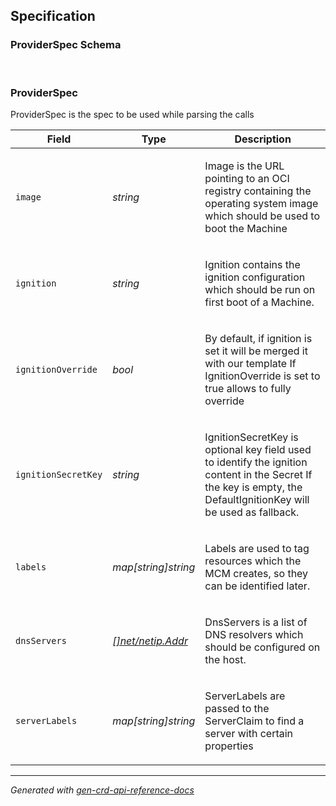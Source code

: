 ## Specification
### ProviderSpec Schema
<br>
<h3 id="settings.gardener.cloud/v1alpha1.ProviderSpec">
<b>ProviderSpec</b>
</h3>
<p>
<p>ProviderSpec is the spec to be used while parsing the calls</p>
</p>
<table>
<thead>
<tr>
<th>Field</th>
<th>Type</th>
<th>Description</th>
</tr>
</thead>
<tbody>
<tr>
<td>
<code>image</code>
</td>
<td>
<em>
string
</em>
</td>
<td>
<p>Image is the URL pointing to an OCI registry containing the operating system image which should be used to boot the Machine</p>
</td>
</tr>
<tr>
<td>
<code>ignition</code>
</td>
<td>
<em>
string
</em>
</td>
<td>
<p>Ignition contains the ignition configuration which should be run on first boot of a Machine.</p>
</td>
</tr>
<tr>
<td>
<code>ignitionOverride</code>
</td>
<td>
<em>
bool
</em>
</td>
<td>
<p>By default, if ignition is set it will be merged it with our template
If IgnitionOverride is set to true allows to fully override</p>
</td>
</tr>
<tr>
<td>
<code>ignitionSecretKey</code>
</td>
<td>
<em>
string
</em>
</td>
<td>
<p>IgnitionSecretKey is optional key field used to identify the ignition content in the Secret
If the key is empty, the DefaultIgnitionKey will be used as fallback.</p>
</td>
</tr>
<tr>
<td>
<code>labels</code>
</td>
<td>
<em>
map[string]string
</em>
</td>
<td>
<p>Labels are used to tag resources which the MCM creates, so they can be identified later.</p>
</td>
</tr>
<tr>
<td>
<code>dnsServers</code>
</td>
<td>
<em>
<a href="#?id=https%3a%2f%2fpkg.go.dev%2fnet%2fnetip%23Addr">
[]net/netip.Addr
</a>
</em>
</td>
<td>
<p>DnsServers is a list of DNS resolvers which should be configured on the host.</p>
</td>
</tr>
<tr>
<td>
<code>serverLabels</code>
</td>
<td>
<em>
map[string]string
</em>
</td>
<td>
<p>ServerLabels are passed to the ServerClaim to find a server with certain properties</p>
</td>
</tr>
</tbody>
</table>
<hr/>
<p><em>
Generated with <a href="https://github.com/ahmetb/gen-crd-api-reference-docs">gen-crd-api-reference-docs</a>
</em></p>
